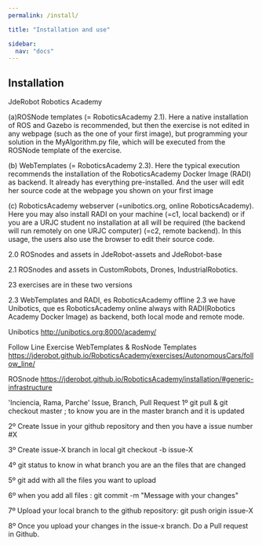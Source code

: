 ```yaml
---
permalink: /install/

title: "Installation and use"

sidebar:
  nav: "docs"
---
```


## Installation

JdeRobot Robotics Academy

(a)ROSNode templates (= RoboticsAcademy 2.1). Here a native installation of ROS and Gazebo is recommended, but then the exercise is not edited in any webpage (such as the one of your first image), but programming your solution in the MyAlgorithm.py file, which will be executed from the ROSNode template of the exercise.

(b) WebTemplates (= RoboticsAcademy 2.3). Here the typical execution recommends the installation of the RoboticsAcademy Docker Image (RADI) as backend. It already has everything pre-installed. And the user will edit her source code at the webpage you shown on your first image

(c) RoboticsAcademy webserver (=unibotics.org, online RoboticsAcademy). Here you may also install RADI on your machine (=c1, local backend) or if you are a URJC student no installation at all will be required (the backend will run remotely on one URJC computer) (=c2, remote backend). In this usage, the users also use the browser to edit their source code.


2.0 ROSnodes and assets in JdeRobot-assets and JdeRobot-base

2.1 ROSnodes and assets in CustomRobots, Drones, IndustrialRobotics.

23 exercises are in these two versions 

2.3 WebTemplates and RADI, es RoboticsAcademy offline 
 2.3 we have Unibotics, que es RoboticsAcademy online
 always with RADI(Robotics Academy Docker Image) as backend, both local mode and remote mode.


Unibotics http://unibotics.org:8000/academy/

Follow Line Exercise WebTemplates & RosNode Templates https://jderobot.github.io/RoboticsAcademy/exercises/AutonomousCars/follow_line/


ROSnode https://jderobot.github.io/RoboticsAcademy/installation/#generic-infrastructure



'Inciencia, Rama, Parche'
Issue, Branch, Pull Request
1º git pull  & git checkout master ;  to know you are in the master branch and it is updated

2º Create Issue in your github repository and then you have a issue number  #X

3º Create issue-X branch in local  git checkout -b issue-X

4º git status to know in what branch you are an the files that are changed 

5º git add <file>  with all the files you want to upload
  
6º when you add all files :  git commit -m "Message with your changes"

7º Upload your local branch to the github repository: git push origin issue-X

8º Once you upload your changes in the issue-x branch. Do a Pull request in Github.



